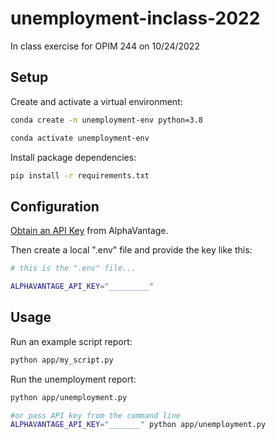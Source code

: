 # unemployment-inclass-2022
In class exercise for OPIM 244 on 10/24/2022



## Setup

Create and activate a virtual environment:

```sh
conda create -n unemployment-env python=3.8

conda activate unemployment-env
```

Install package dependencies:

```sh
pip install -r requirements.txt
```

## Configuration


[Obtain an API Key](https://www.alphavantage.co/support/#api-key) from AlphaVantage.

Then create a local ".env" file and provide the key like this:

```sh
# this is the ".env" file...

ALPHAVANTAGE_API_KEY="_________"
```



## Usage

Run an example script report:

```sh
python app/my_script.py
```

Run the unemployment report:

```sh
python app/unemployment.py

#or pass API key from the command line
ALPHAVANTAGE_API_KEY="_______" python app/unemployment.py
```